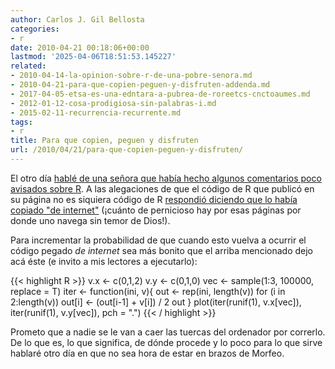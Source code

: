 ```yaml
---
author: Carlos J. Gil Bellosta
categories:
- r
date: 2010-04-21 00:18:06+00:00
lastmod: '2025-04-06T18:51:53.145227'
related:
- 2010-04-14-la-opinion-sobre-r-de-una-pobre-senora.md
- 2010-04-21-para-que-copien-peguen-y-disfruten-addenda.md
- 2017-04-05-etsa-es-una-edntara-a-pubrea-de-roreetcs-cnctoaumes.md
- 2012-01-12-cosa-prodigiosa-sin-palabras-i.md
- 2015-02-11-recurrencia-recurrente.md
tags:
- r
title: Para que copien, peguen y disfruten
url: /2010/04/21/para-que-copien-peguen-y-disfruten/
---
```


El otro día [hablé de una señora que había hecho algunos comentarios poco avisados sobre R](http://datanalytics.wordpress.com/2010/04/14/la-opinion-sobre-r-de-una-pobre-senora/). A las alegaciones de que el código de R que publicó en su página no es  siquiera código de R [respondió diciendo que lo había copiado "de internet"](http://www.thejuliagroup.com/blog/?p=433) (¡cuánto de pernicioso hay por esas páginas por donde uno navega sin temor de Dios!).

Para incrementar la probabilidad de que cuando esto vuelva a ocurrir el código pegado _de internet_ sea más bonito que el arriba mencionado dejo acá éste (e invito a mis lectores a ejecutarlo):

{{< highlight R >}}
v.x <- c(0,1,2)
v.y <- c(0,1,0)
vec <- sample(1:3, 100000, replace = T)
iter <- function(ini, v){
    out <- rep(ini, length(v))
    for (i in 2:length(v))
        out[i] <- (out[i-1] + v[i]) / 2
    out
}
plot(iter(runif(1), v.x[vec]),
        iter(runif(1), v.y[vec]), pch = ".")
{{< / highlight >}}

Prometo que a nadie se le van a caer las tuercas del ordenador por correrlo. De lo que es, lo que significa, de dónde procede y lo poco para lo que sirve hablaré otro día en que no sea hora de estar en brazos de Morfeo.